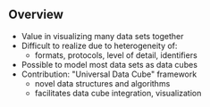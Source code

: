 ## Overview

 * Value in visualizing many data sets together
 * Difficult to realize due to heterogeneity of:
   * formats, protocols, level of detail, identifiers
 * Possible to model most data sets as data cubes
 * Contribution: "Universal Data Cube" framework
   * novel data structures and algorithms
   * facilitates data cube integration, visualization
